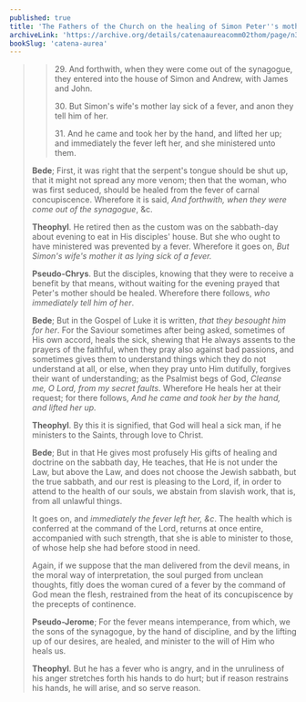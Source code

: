 ```yaml
---
published: true
title: 'The Fathers of the Church on the healing of Simon Peter''s mother-in-law'
archiveLink: 'https://archive.org/details/catenaaureacomm02thom/page/n38/mode/1up?view=theater'
bookSlug: 'catena-aurea'
---
```


>> 29\. And forthwith, when they were come out of the synagogue, they entered into the house of Simon and Andrew, with James and John.
>>
>> 30\. But Simon's wife's mother lay sick of a fever, and anon they tell him of her.
>>
>> 31\. And he came and took her by the hand, and lifted her up; and immediately the fever left her, and she ministered unto them.
> 
> **Bede**; First, it was right that the serpent's tongue should be shut up, that it might not spread any more venom; then that the woman, who was first seduced, should be healed from the fever of carnal concupiscence. Wherefore it is said, *And forthwith, when they were come out of the synagogue*, &c.
> 
> **Theophyl**. He retired then as the custom was on the sabbath-day about evening to eat in His disciples' house. But she who ought to have ministered was prevented by a fever. Wherefore it goes on, *But Simon's wife's mother it as lying sick of a fever.*
> 
> **Pseudo-Chrys**. But the disciples, knowing that they were to receive a benefit by that means, without waiting for the evening prayed that Peter's mother should be healed. Wherefore there follows, *who immediately tell him of her*.
> 
> **Bede**; But in the Gospel of Luke it is written, *that they besought him for her*. For the Saviour sometimes after being asked, sometimes of His own accord, heals the sick, shewing that He always assents to the prayers of the faithful, when they pray also against bad passions, and sometimes gives them to understand things which they do not understand at all, or else, when they pray unto Him dutifully, forgives their want of understanding; as the Psalmist begs of God, *Cleanse me, O Lord, from my secret faults*. Wherefore He heals her at their request; for there follows, *And he came and took her by the hand, and lifted her up.*
> 
> **Theophyl**. By this it is signified, that God will heal a sick man, if he ministers to the Saints, through love to Christ.
> 
> **Bede**; But in that He gives most profusely His gifts of healing and doctrine on the sabbath day, He teaches, that He is not under the Law, but above the Law, and does not choose the Jewish sabbath, but the true sabbath, and our rest is pleasing to the Lord, if, in order to attend to the health of our souls, we abstain from slavish work, that is, from all unlawful things.
> 
> It goes on, and *immediately the fever left her, &c*. The health which is conferred at the command of the Lord, returns at once entire, accompanied with such strength, that she is able to minister to those, of whose help she had before stood in need.
> 
> Again, if we suppose that the man delivered from the devil means, in the moral way of interpretation, the soul purged from unclean thoughts, fitly does the woman cured of a fever by the command of God mean the flesh, restrained from the heat of its concupiscence by the precepts of continence.
> 
> **Pseudo-Jerome**; For the fever means intemperance, from which, we the sons of the synagogue, by the hand of discipline, and by the lifting up of our desires, are healed, and minister to the will of Him who heals us.
> 
> **Theophyl**. But he has a fever who is angry, and in the unruliness of his anger stretches forth his hands to do hurt; but if reason restrains his hands, he will arise, and so serve reason.

